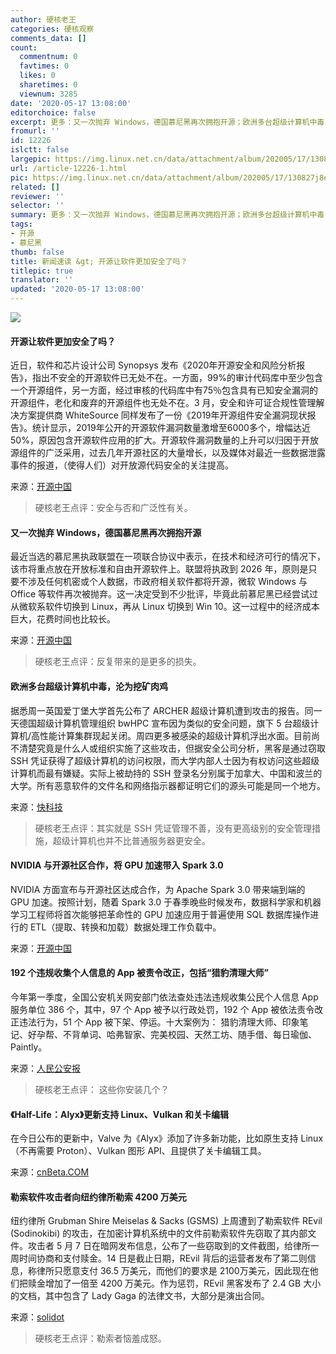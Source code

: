 ```yaml
---
author: 硬核老王
categories: 硬核观察
comments_data: []
count:
  commentnum: 0
  favtimes: 0
  likes: 0
  sharetimes: 0
  viewnum: 3285
date: '2020-05-17 13:08:00'
editorchoice: false
excerpt: 更多：又一次抛弃 Windows，德国慕尼黑再次拥抱开源；欧洲多台超级计算机中毒，沦为挖矿肉鸡
fromurl: ''
id: 12226
islctt: false
largepic: https://img.linux.net.cn/data/attachment/album/202005/17/130827j8e6fda7vkufoz6e.jpg
url: /article-12226-1.html
pic: https://img.linux.net.cn/data/attachment/album/202005/17/130827j8e6fda7vkufoz6e.jpg.thumb.jpg
related: []
reviewer: ''
selector: ''
summary: 更多：又一次抛弃 Windows，德国慕尼黑再次拥抱开源；欧洲多台超级计算机中毒，沦为挖矿肉鸡
tags:
- 开源
- 慕尼黑
thumb: false
title: 新闻速读 &gt; 开源让软件更加安全了吗？
titlepic: true
translator: ''
updated: '2020-05-17 13:08:00'
---
```


![](/data/attachment/album/202005/17/130827j8e6fda7vkufoz6e.jpg)


#### 开源让软件更加安全了吗？


近日，软件和芯片设计公司 Synopsys 发布《2020年开源安全和风险分析报告》，指出不安全的开源软件已无处不在。一方面，99%的审计代码库中至少包含一个开源组件，另一方面，经过审核的代码库中有75％包含具有已知安全漏洞的开源组件，老化和废弃的开源组件也无处不在。3 月，安全和许可证合规性管理解决方案提供商 WhiteSource 同样发布了一份《2019年开源组件安全漏洞现状报告》。统计显示，2019年公开的开源软件漏洞数量激增至6000多个，增幅达近50%，原因包含开源软件应用的扩大。开源软件漏洞数量的上升可以归因于开放源组件的广泛采用，过去几年开源社区的大量增长，以及媒体对最近一些数据泄露事件的报道，（使得人们）对开放源代码安全的关注提高。


来源：[开源中国](https://my.oschina.net/editorial-story/blog/4280022)



> 
> 硬核老王点评：安全与否和广泛性有关。
> 
> 
> 


#### 又一次抛弃 Windows，德国慕尼黑再次拥抱开源


最近当选的慕尼黑执政联盟在一项联合协议中表示，在技术和经济可行的情况下，该市将重点放在开放标准和自由开源软件上。联盟将执政到 2026 年，原则是只要不涉及任何机密或个人数据，市政府相关软件都将开源，微软 Windows 与 Office 等软件再次被抛弃。这一决定受到不少批评，毕竟此前慕尼黑已经尝试过从微软系软件切换到 Linux，再从 Linux 切换到 Win 10。这一过程中的经济成本巨大，花费时间也比较长。


来源：[开源中国](https://www.oschina.net/news/115715/munich-shift-back-to-opensource-again)



> 
> 硬核老王点评：反复带来的是更多的损失。
> 
> 
> 


#### 欧洲多台超级计算机中毒，沦为挖矿肉鸡


据悉周一英国爱丁堡大学首先公布了 ARCHER 超级计算机遭到攻击的报告。同一天德国超级计算机管理组织 bwHPC 宣布因为类似的安全问题，旗下 5 台超级计算机/高性能计算集群现起关闭。周四更多被感染的超级计算机浮出水面。目前尚不清楚究竟是什么人或组织实施了这些攻击，但据安全公司分析，黑客是通过窃取 SSH 凭证获得了超级计算机的访问权限，而大学内部人士因为有权访问这些超级计算机而最有嫌疑。实际上被劫持的 SSH 登录名分别属于加拿大、中国和波兰的大学。所有恶意软件的文件名和网络指示器都证明它们的源头可能是同一个地方。


来源：[快科技](https://www.cnbeta.com/articles/tech/980035.htm)



> 
> 硬核老王点评：其实就是 SSH 凭证管理不善，没有更高级别的安全管理措施，超级计算机也并不比普通服务器更安全。
> 
> 
> 


#### NVIDIA 与开源社区合作，将 GPU 加速带入 Spark 3.0


NVIDIA 方面宣布与开源社区达成合作，为 Apache Spark 3.0 带来端到端的 GPU 加速。按照计划，随着 Spark 3.0 于春季晚些时候发布，数据科学家和机器学习工程师将首次能够把革命性的 GPU 加速应用于普遍使用 SQL 数据库操作进行的 ETL（提取、转换和加载）数据处理工作负载中。


来源：[开源中国](https://www.oschina.net/news/115712/nvidia-accelerates-apache-spark)


#### 192 个违规收集个人信息的 App 被责令改正，包括“猎豹清理大师”


今年第一季度，全国公安机关网安部门依法查处违法违规收集公民个人信息 App 服务单位 386 个，其中，97 个 App 被予以行政处罚，192 个 App 被依法责令改正违法行为，51 个 App 被下架、停运。十大案例为： 猎豹清理大师、印象笔记、好孕帮、不背单词、哈弗智家、完美校园、天然工坊、随手借、每日瑜伽、Paintly。


来源：[人民公安报](https://www.cnbeta.com/articles/tech/979903.htm)



> 
> 硬核老王点评： 这些你安装几个？
> 
> 
> 


#### 《Half-Life：Alyx》更新支持 Linux、Vulkan 和关卡编辑


在今日公布的更新中，Valve 为《Alyx》添加了许多新功能，比如原生支持 Linux（不再需要 Proton）、Vulkan 图形 API、且提供了关卡编辑工具。


来源：[cnBeta.COM](https://hot.cnbeta.com/articles/game/979889.htm)


#### 勒索软件攻击者向纽约律所勒索 4200 万美元


纽约律所 Grubman Shire Meiselas & Sacks (GSMS) 上周遭到了勒索软件 REvil (Sodinokibi) 的攻击，在加密计算机系统中的文件前勒索软件先窃取了其内部文件。攻击者 5 月 7 日在暗网发布信息，公布了一些窃取到的文件截图，给律所一周时间协商和支付赎金。14 日是截止日期，REvil 背后的运营者发布了第二则信息，称律所只愿意支付 36.5 万美元，而他们的要求是 2100万美元，因此现在他们把赎金增加了一倍至 4200 万美元。作为惩罚，REvil 黑客发布了 2.4 GB 大小的文档，其中包含了 Lady Gaga 的法律文书，大部分是演出合同。


来源：[solidot](https://www.solidot.org/story?sid=64384)



> 
> 硬核老王点评：勒索者恼羞成怒。
> 
> 
>